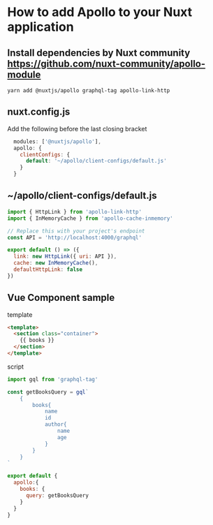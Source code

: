 # How to add Apollo to your Nuxt application

## Install dependencies by Nuxt community https://github.com/nuxt-community/apollo-module
```
yarn add @nuxtjs/apollo graphql-tag apollo-link-http
```

## nuxt.config.js

Add the following before the last closing bracket
```javascript
  modules: ['@nuxtjs/apollo'],
  apollo: {
    clientConfigs: {
      default: '~/apollo/client-configs/default.js'
    }
  }
```

## ~/apollo/client-configs/default.js
```javascript
import { HttpLink } from 'apollo-link-http'
import { InMemoryCache } from 'apollo-cache-inmemory'

// Replace this with your project's endpoint
const API = 'http://localhost:4000/graphql'

export default () => ({
  link: new HttpLink({ uri: API }),
  cache: new InMemoryCache(),
  defaultHttpLink: false
})

```

## Vue Component sample

template
```html
<template>
  <section class="container">
    {{ books }}
  </section>
</template>
```

script
```js
import gql from 'graphql-tag'

const getBooksQuery = gql`
    {
        books{
            name
            id
            author{
                name
                age
            }
        }
    }
`

export default {
  apollo:{
    books: {
      query: getBooksQuery
    }
  }
}
```